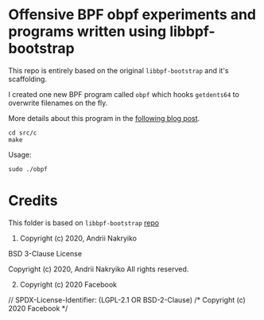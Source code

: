 # Offensive BPF obpf experiments and programs written using libbpf-bootstrap

This repo is entirely based on the original `libbpf-bootstrap` and it's scaffolding. 


I created one new BPF program called `obpf` which hooks `getdents64` to overwrite filenames on the fly.

More details about this program in the [following blog post](https://embracethered.com/blog/posts/2021/offensive-bpf-libbpf-bpf_probe_write_user/).

```
cd src/c
make
```

Usage:

```
sudo ./obpf
```



# Credits

This folder is based on `libbpf-bootstrap` [repo](https://github.com/libbpf/libbpf-bootstrap)

1) Copyright (c) 2020, Andrii Nakryiko

BSD 3-Clause License

Copyright (c) 2020, Andrii Nakryiko
All rights reserved.

2) Copyright (c) 2020 Facebook

// SPDX-License-Identifier: (LGPL-2.1 OR BSD-2-Clause)
/* Copyright (c) 2020 Facebook */


